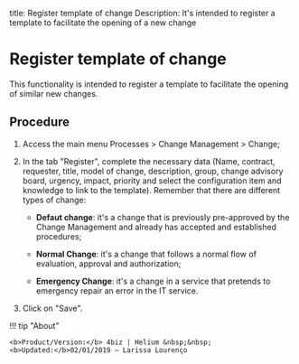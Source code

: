 title: Register template of change
Description: It's intended to register a template to facilitate the opening of a new change
# Register template of change

This functionality is intended to register a template to facilitate the opening of similar new changes.

Procedure
------------

1.  Access the main menu Processes \>
    Change Management \> Change;

2.  In the tab "Register", complete the necessary data (Name, contract,
    requester, title, model of change, description, group, change advisory
    board, urgency, impact, priority and select the configuration item and
    knowledge to link to the template). Remember that there are different
    types of change:

    -   **Defaut change**: it's a change that is previously pre-approved by the
    Change Management and already has accepted and established procedures;

    -   **Normal Change**: it's a change that follows a normal flow of evaluation,
    approval and authorization;

    -   **Emergency Change**: it's a change in a service that pretends to emergency
    repair an error in the IT service.

5.  Click on "Save".

!!! tip "About"

    <b>Product/Version:</b> 4biz | Helium &nbsp;&nbsp;
    <b>Updated:</b>02/01/2019 – Larissa Lourenço
